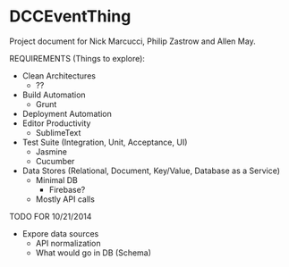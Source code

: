 # DCCEventThing

Project document for Nick Marcucci, Philip Zastrow and Allen May.


REQUIREMENTS (Things to explore):
- Clean Architectures
  - ??
- Build Automation
  - Grunt
- Deployment Automation
- Editor Productivity
  - SublimeText
- Test Suite (Integration, Unit, Acceptance, UI)
  - Jasmine
  - Cucumber
- Data Stores (Relational, Document, Key/Value, Database as a Service)
  - Minimal DB
    - Firebase?
  - Mostly API calls

TODO FOR 10/21/2014
- Expore data sources
  - API normalization
  - What would go in DB (Schema)
